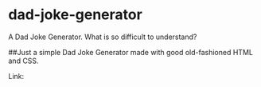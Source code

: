 # dad-joke-generator
A Dad Joke Generator. What is so difficult to understand?

##Just a simple Dad Joke Generator made with good old-fashioned HTML and CSS.

Link: 
